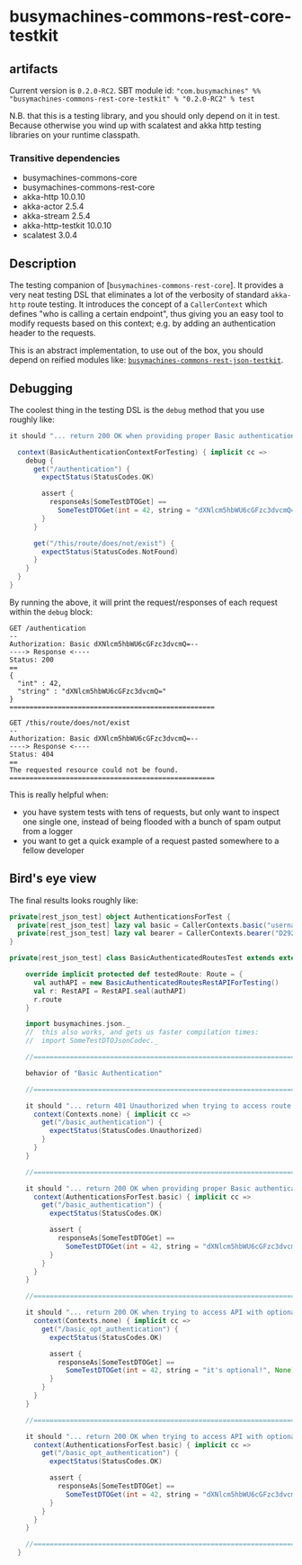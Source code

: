 # busymachines-commons-rest-core-testkit

## artifacts

Current version is `0.2.0-RC2`. SBT module id:
`"com.busymachines" %% "busymachines-commons-rest-core-testkit" % "0.2.0-RC2" % test`

N.B. that this is a testing library, and you should only depend on it in test. Because otherwise you wind up with scalatest and akka http testing libraries on your runtime classpath.

### Transitive dependencies
- busymachines-commons-core
- busymachines-commons-rest-core
- akka-http 10.0.10
- akka-actor 2.5.4
- akka-stream 2.5.4
- akka-http-testkit 10.0.10
- scalatest 3.0.4

## Description

The testing companion of [`busymachines-commons-rest-core`]. It provides a very neat testing DSL that eliminates a lot of the verbosity of standard `akka-http` route testing. It introduces the concept of a `CallerContext` which defines "who is calling a certain endpoint", thus giving you an easy tool to modify requests based on this context; e.g. by adding an authentication header to the requests.

This is an abstract implementation, to use out of the box, you should depend on reified modules like:
[`busymachines-commons-rest-json-testkit`](./rest-json-testkit).

## Debugging

The coolest thing in the testing DSL is the `debug` method that you use roughly like:

```scala
it should "... return 200 OK when providing proper Basic authentication" in { _ =>

  context(BasicAuthenticationContextForTesting) { implicit cc =>
    debug {
      get("/authentication") {
        expectStatus(StatusCodes.OK)

        assert {
          responseAs[SomeTestDTOGet] ==
            SomeTestDTOGet(int = 42, string = "dXNlcm5hbWU6cGFzc3dvcmQ=", None)
        }
      }

      get("/this/route/does/not/exist") {
        expectStatus(StatusCodes.NotFound)
      }
    }
  }
}
```

By running the above, it will print the request/responses of each request within the `debug` block:
```
GET /authentication
--
Authorization: Basic dXNlcm5hbWU6cGFzc3dvcmQ=--
----> Response <----
Status: 200
==
{
  "int" : 42,
  "string" : "dXNlcm5hbWU6cGFzc3dvcmQ="
}
===================================================

GET /this/route/does/not/exist
--
Authorization: Basic dXNlcm5hbWU6cGFzc3dvcmQ=--
----> Response <----
Status: 404
==
The requested resource could not be found.
===================================================
```
This is really helpful when:
 - you have system tests with tens of requests, but only want to inspect one single one, instead of being flooded with a bunch of spam output from a logger
 - you want to get a quick example of a request pasted somewhere to a fellow developer

## Bird's eye view

The final results looks roughly like:
```scala
private[rest_json_test] object AuthenticationsForTest {
  private[rest_json_test] lazy val basic = CallerContexts.basic("username", "password")
  private[rest_json_test] lazy val bearer = CallerContexts.bearer("D2926169E98AAA4C6B40C8C7AF7F4122946DDFA4E499908C")
}

private[rest_json_test] class BasicAuthenticatedRoutesTest extends extends FlatSpec with JsonRestAPITest {

    override implicit protected def testedRoute: Route = {
      val authAPI = new BasicAuthenticatedRoutesRestAPIForTesting()
      val r: RestAPI = RestAPI.seal(authAPI)
      r.route
    }

    import busymachines.json._
    //  this also works, and gets us faster compilation times:
    //  import SomeTestDTOJsonCodec._

    //===========================================================================

    behavior of "Basic Authentication"

    //===========================================================================

    it should "... return 401 Unauthorized when trying to access route without authentication" in { _ =>
      context(Contexts.none) { implicit cc =>
        get("/basic_authentication") {
          expectStatus(StatusCodes.Unauthorized)
        }
      }
    }

    //===========================================================================

    it should "... return 200 OK when providing proper Basic authentication" in { _ =>
      context(AuthenticationsForTest.basic) { implicit cc =>
        get("/basic_authentication") {
          expectStatus(StatusCodes.OK)

          assert {
            responseAs[SomeTestDTOGet] ==
              SomeTestDTOGet(int = 42, string = "dXNlcm5hbWU6cGFzc3dvcmQ=", None)
          }
        }
      }
    }

    //===========================================================================

    it should "... return 200 OK when trying to access API with optional auth, while not providing it" in { _ =>
      context(Contexts.none) { implicit cc =>
        get("/basic_opt_authentication") {
          expectStatus(StatusCodes.OK)

          assert {
            responseAs[SomeTestDTOGet] ==
              SomeTestDTOGet(int = 42, string = "it's optional!", None)
          }
        }
      }
    }

    //===========================================================================

    it should "... return 200 OK when trying to access API with optional auth, while providing it" in { _ =>
      context(AuthenticationsForTest.basic) { implicit cc =>
        get("/basic_opt_authentication") {
          expectStatus(StatusCodes.OK)

          assert {
            responseAs[SomeTestDTOGet] ==
              SomeTestDTOGet(int = 42, string = "dXNlcm5hbWU6cGFzc3dvcmQ=", None)
          }
        }
      }
    }

    //===========================================================================
  }

```
